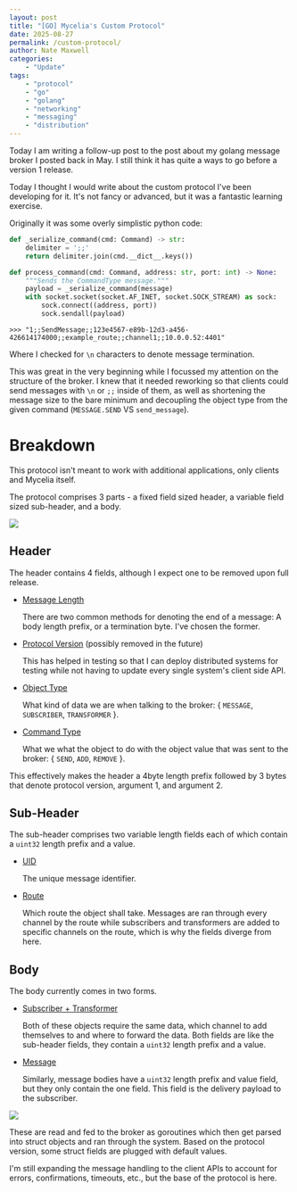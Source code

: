 ```yaml
---
layout: post
title: "[GO] Mycelia's Custom Protocol"
date: 2025-08-27
permalink: /custom-protocol/
author: Nate Maxwell
categories:
    - "Update"
tags:
    - "protocol" 
    - "go"
    - "golang"
    - "networking"
    - "messaging"
    - "distribution"
---
```


Today I am writing a follow-up post to the post about my golang message broker
I posted back in May. I still think it has quite a ways to go before a version
1 release.

Today I thought I would write about the custom protocol I've been developing
for it. It's not fancy or advanced, but it was a fantastic learning exercise.

Originally it was some overly simplistic python code:
```python
def _serialize_command(cmd: Command) -> str:
    delimiter = ';;'
    return delimiter.join(cmd.__dict__.keys())

def process_command(cmd: Command, address: str, port: int) -> None:
    """Sends the CommandType message."""
    payload = _serialize_command(message)
    with socket.socket(socket.AF_INET, socket.SOCK_STREAM) as sock:
        sock.connect((address, port))
        sock.sendall(payload)
```
```
>>> "1;;SendMessage;;123e4567-e89b-12d3-a456-426614174000;;example_route;;channel1;;10.0.0.52:4401"
```
Where I checked for `\n` characters to denote message termination.

This was great in the very beginning while I focussed my attention on the
structure of the broker. I knew that it needed reworking so that clients could
send messages with `\n` or `;;` inside of them, as well as shortening the
message size to the bare minimum and decoupling the object type from the given
command (`MESSAGE.SEND` VS `send_message`).

# Breakdown
This protocol isn't meant to work with additional applications, only clients
and Mycelia itself.

The protocol comprises 3 parts - a fixed field sized header, a variable field
sized sub-header, and a body.

<img src="https://i.imgur.com/UE35YBK.png">

## Header
The header contains 4 fields, although I expect one to be removed upon full
release.
* <u>Message Length</u>

    There are two common methods for denoting the end of a message: A body
length prefix, or a termination byte. I've chosen the former.
* <u>Protocol Version</u> (possibly removed in the future)

    This has helped in testing so that I can deploy distributed systems for
    testing while not having to update every single system's client side API.
* <u>Object Type</u>

    What kind of data we are when talking to the broker: { `MESSAGE`,
`SUBSCRIBER`, `TRANSFORMER` }.
* <u>Command Type</u>

    What we what the object to do with the object value that was sent to the
broker: { `SEND`, `ADD`, `REMOVE` }.

This effectively makes the header a 4byte length prefix followed by 3 bytes
that denote protocol version, argument 1, and argument 2.

## Sub-Header
The sub-header comprises two variable length fields each of which contain a
`uint32` length prefix and a value.
* <u>UID</u>

    The unique message identifier.
* <u>Route</u>

    Which route the object shall take. Messages are ran through every channel
by the route while subscribers and transformers are added to specific channels
on the route, which is why the fields diverge from here.

## Body
The body currently comes in two forms.
* <u>Subscriber + Transformer</u>

    Both of these objects require the same data, which channel to add
themselves to and where to forward the data. Both fields are like the
sub-header fields, they contain a `uint32` length prefix and a value.

* <u>Message</u>

    Similarly, message bodies have a `uint32` length prefix and value field,
but they only contain the one field. This field is the delivery payload to the
subscriber.

<img src="https://i.imgur.com/6hPqZgC.png">

These are read and fed to the broker as goroutines which then get parsed into
struct objects and ran through the system. Based on the protocol version, some
struct fields are plugged with default values.

I'm still expanding the message handling to the client APIs to account for
errors, confirmations, timeouts, etc., but the base of the protocol is here.
